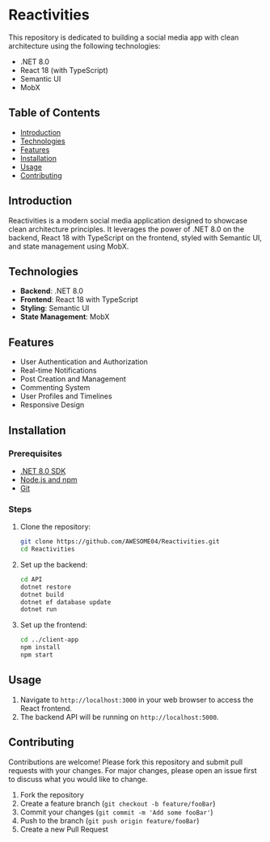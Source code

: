 # Reactivities

This repository is dedicated to building a social media app with clean architecture using the following technologies:

- .NET 8.0
- React 18 (with TypeScript)
- Semantic UI
- MobX

## Table of Contents

- [Introduction](#introduction)
- [Technologies](#technologies)
- [Features](#features)
- [Installation](#installation)
- [Usage](#usage)
- [Contributing](#contributing)

## Introduction

Reactivities is a modern social media application designed to showcase clean architecture principles. It leverages the power of .NET 8.0 on the backend, React 18 with TypeScript on the frontend, styled with Semantic UI, and state management using MobX.

## Technologies

- **Backend**: .NET 8.0
- **Frontend**: React 18 with TypeScript
- **Styling**: Semantic UI
- **State Management**: MobX

## Features

- User Authentication and Authorization
- Real-time Notifications
- Post Creation and Management
- Commenting System
- User Profiles and Timelines
- Responsive Design

## Installation

### Prerequisites

- [.NET 8.0 SDK](https://dotnet.microsoft.com/download/dotnet/8.0)
- [Node.js and npm](https://nodejs.org/)
- [Git](https://git-scm.com/)

### Steps

1. Clone the repository:

   ```sh
   git clone https://github.com/AWESOME04/Reactivities.git
   cd Reactivities
   ```

2. Set up the backend:

   ```sh
   cd API
   dotnet restore
   dotnet build
   dotnet ef database update
   dotnet run
   ```

3. Set up the frontend:

   ```sh
   cd ../client-app
   npm install
   npm start
   ```

## Usage

1. Navigate to `http://localhost:3000` in your web browser to access the React frontend.
2. The backend API will be running on `http://localhost:5000`.

## Contributing

Contributions are welcome! Please fork this repository and submit pull requests with your changes. For major changes, please open an issue first to discuss what you would like to change.

1. Fork the repository
2. Create a feature branch (`git checkout -b feature/fooBar`)
3. Commit your changes (`git commit -m 'Add some fooBar'`)
4. Push to the branch (`git push origin feature/fooBar`)
5. Create a new Pull Request

